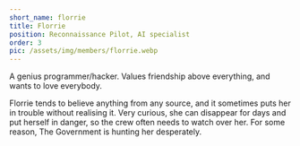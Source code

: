 ```yaml
---
short_name: florrie
title: Florrie
position: Reconnaissance Pilot, AI specialist
order: 3
pic: /assets/img/members/florrie.webp
---
```


A genius programmer/hacker.
Values friendship above everything, and wants to love everybody.

Florrie tends to believe anything from any source, and it sometimes puts her in trouble without realising it.
Very curious, she can disappear for days and put herself in danger, so the crew often needs to watch over her.
For some reason, The Government is hunting her desperately.

